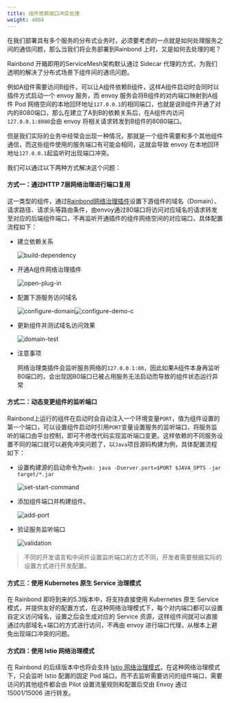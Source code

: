 ```yaml
---
title: 组件依赖端口冲突处理
weight: 4004
---
```


在我们部署具有多个服务的分布式业务时，必须要考虑的一点就是如何处理服务之间的通信问题，那么当我们将业务部署到Rainbond 上时，又是如何去处理的呢？

Rainbond 开箱即用的ServiceMesh架构默认通过 Sidecar 代理的方式，为我们透明的解决了分布式场景下组件间的通讯问题。

例如A组件需要访问B组件，可以让A组件依赖B组件，这样A组件启动时会同时以插件方式启动一个 envoy 服务，而 envoy 服务会将B组件的对内端口映射到A组件 Pod 网络空间的本地回环地址`127.0.0.1`的相同端口，也就是说B组件开通了对内的8080端口，那么在建立了A到B的依赖关系后，在A组件内访问`127.0.0.1:8080`会由 envoy 将相关请求转发到B组件的8080端口。

但是我们实际的业务中经常会出现一种情况，那就是一个组件需要和多个其他组件通信，而这些组件使用的服务端口有可能会相同，这就会导致 envoy 在本地回环地址`127.0.0.1`起监听时出现端口冲突。

我们可以通过以下两种方式解决这个问题：

#### 方式一：通过HTTP 7层网络治理进行端口复用

这一类型的组件，通过[Rainbond网络治理插件](../../../use-manual/user-manual/plugin-manage/mesh-plugin/)设置下游组件的域名（Domain）、请求路径、请求头等路由条件，由envoy通过80端口将访问对应域名的请求转发至对应的后端组件端口，不再监听开通插件的组件网络空间的对应端口，具体配置流程如下：

- 建立依赖关系

  ![build-dependency](https://static.goodrain.com/docs/practice/port-conflict-between-services/build-dependency.jpg)

- 开通A组件网络治理插件

  ![open-plug-in](https://static.goodrain.com/docs/practice/port-conflict-between-services/open-plug-in.jpg)

- 配置下游服务访问域名

  ![configure-domain](https://static.goodrain.com/docs/practice/port-conflict-between-services/configure-domain-b.jpg)![configure-demo-c](https://static.goodrain.com/docs/practice/port-conflict-between-services/configure-domain-c.jpg)



- 更新组件并测试域名访问效果

  ![domain-test](https://static.goodrain.com/docs/practice/port-conflict-between-services/domain-test.jpg)

- 注意事项

  网络治理类插件会监听服务网络的`127.0.0.1:80`，因此如果A组件本身再监听80端口的，会出现因80端口已被占用服务无法启动而导致的组件状态运行异常

#### 方式二：动态变更组件的监听端口

Rainbond上运行的组件在启动时会自动注入一个环境变量`PORT`，值为组件设置的第一个端口，可以设置组件启动时引用`PORT`变量设置服务的监听端口，将服务监听的端口由平台控制，即可不修改代码实现监听端口变更。这样依赖的不同服务设置不同的端口就可以避免冲突问题了，以`Java`项目源码构建为例，具体配置流程如下：

- 设置构建源的启动命令为`web: java -Dserver.port=$PORT $JAVA_OPTS -jar target/*.jar`

  ![set-start-command](https://static.goodrain.com/docs/practice/port-conflict-between-services/set-start-command.jpg)

- 添加组件端口并构建组件。

  ![add-port](https://static.goodrain.com/docs/practice/port-conflict-between-services/add-port.jpg)

- 验证服务监听端口

  ![validation](https://static.goodrain.com/docs/practice/port-conflict-between-services/validation.jpg)



> 不同的开发语言和中间件设置监听端口的方式不同，开发者需要根据实际的设置方式进行开发配置。

#### 方式三：使用 Kubernetes 原生 Service 治理模式

在 Rainbond 即将到来的5.3版本中，将支持直接使用 Kubernetes 原生 Service 模式，并提供友好的配置方式，在这种网络治理模式下，每个对内端口都可以设置自定义访问域名，设置之后会生成对应的 Service 资源，这样组件间就可以直接通过内部域名+端口的方式进行访问，不再由 envoy 进行端口代理，从根本上避免出现端口冲突的问题。

#### 方式四：使用 Istio 网络治理模式

在 Rainbond 的后续版本中也将会支持 [Istio 网络治理模式](https://istio.io/latest/zh/docs/ops/deployment/architecture/)，在这种网络治理模式下，只会监听 Istio 配置的固定 Pod 端口，而不去监听需要访问的组件端口，需要访问的其他组件都会由 Pilot 设置流量规则和配置后交由 Envoy 通过 15001/15006 进行转发。